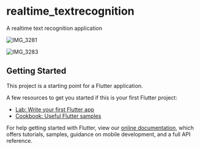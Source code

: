 # realtime_textrecognition

A realtime text recognition application

![IMG_3281](https://user-images.githubusercontent.com/60423130/172166896-9f9858ca-f5c9-4940-8068-306a53d17b67.PNG)

![IMG_3283](https://user-images.githubusercontent.com/60423130/172167148-4e48aa30-befc-4d8c-a110-4b779d5ece28.PNG)

## Getting Started

This project is a starting point for a Flutter application.

A few resources to get you started if this is your first Flutter project:

- [Lab: Write your first Flutter app](https://flutter.dev/docs/get-started/codelab)
- [Cookbook: Useful Flutter samples](https://flutter.dev/docs/cookbook)

For help getting started with Flutter, view our
[online documentation](https://flutter.dev/docs), which offers tutorials,
samples, guidance on mobile development, and a full API reference.
